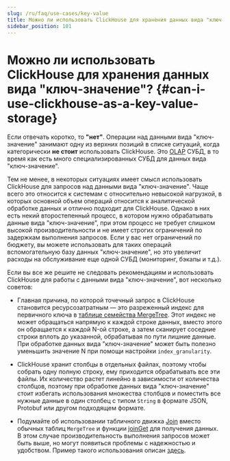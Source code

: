 ```yaml
---
slug: /ru/faq/use-cases/key-value
title: Можно ли использовать ClickHouse для хранения данных вида "ключ-значение"?
sidebar_position: 101
---
```


# Можно ли использовать ClickHouse для хранения данных вида "ключ-значение"? {#can-i-use-clickhouse-as-a-key-value-storage}

Если отвечать коротко, то **"нет"**. Операции над данными вида "ключ-значение" занимают одну из верхних позиций в списке ситуаций, когда категорически **не стоит** использовать ClickHouse. Это [OLAP](../../faq/general/olap.md) СУБД, в то время как есть много специализированных СУБД для данных вида "ключ-значение".

Тем не менее, в некоторых ситуациях имеет смысл использовать ClickHouse для запросов над данными вида "ключ-значение". Чаще всего это относится к системам с относительно невысокой нагрузкой, в которых основной объем операций относится к аналитической обработке данных и отлично подходит для ClickHouse. Однако в них есть некий второстепенный процесс, в котором нужно обрабатывать данные вида "ключ-значение", при этом процесс не требует слишком высокой производительности и не имеет строгих ограничений по задержкам выполнения запросов. Если у вас нет ограничений по бюджету, вы можете использовать для таких операций вспомогательную базу данных "ключ-значение", но это увеличит расходы на обслуживание еще одной СУБД (мониторинг, бэкапы и т.д.).

Если вы все же решите не следовать рекомендациям и использовать ClickHouse для работы с данными вида "ключ-значение", вот несколько советов:

-   Главная причина, по которой точечный запрос в ClickHouse становится ресурсозатратным — это разреженный индекс для первичного ключа в [таблице семейства MergeTree](../../engines/table-engines/mergetree-family/mergetree.md). Этот индекс не может обращаться напрямую к каждой строке данных, вместо этого он обращается к каждой N-ой строке, а затем сканирует соседние строки вплоть до указанной, обрабатывая по пути лишние данные. При обработке данных вида "ключ-значение" может быть полезно уменьшить значение N при помощи настройки `index_granularity`.

-   ClickHouse хранит столбцы в отдельных файлах, поэтому чтобы собрать одну полную строку, ему приходится обрабатывать все эти файлы. Их количество растет линейно в зависимости от количества столбцов, поэтому при обработке данных вида "ключ-значение" стоит избегать использования множества столбцов и поместить все нужные данные в один столбец с типом `String` в формате JSON, Protobuf или другом подходящем формате.

-   Подумайте об использовании табличного движка [Join](../../engines/table-engines/special/join.md) вместо обычных таблиц `MergeTree` и функции [joinGet](../../sql-reference/functions/other-functions.md#joinget) для получения данных. В этом случае производительность выполнения запросов может быть выше, но могут появиться проблемы с надежностью и удобством. Пример такого использования описан [здесь](https://github.com/ClickHouse/ClickHouse/blob/master/tests/queries/0_stateless/00800_versatile_storage_join.sql#L49-L51).
